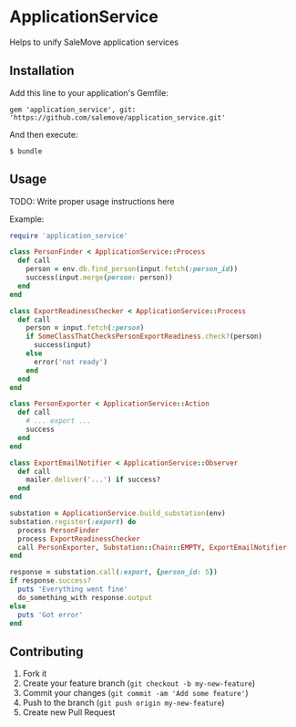 # ApplicationService

Helps to unify SaleMove application services

## Installation

Add this line to your application's Gemfile:

    gem 'application_service', git: 'https://github.com/salemove/application_service.git'

And then execute:

    $ bundle

## Usage

TODO: Write proper usage instructions here

Example:
```ruby
require 'application_service'

class PersonFinder < ApplicationService::Process
  def call
    person = env.db.find_person(input.fetch(:person_id))
    success(input.merge(person: person))
  end
end

class ExportReadinessChecker < ApplicationService::Process
  def call
    person = input.fetch(:person)
    if SomeClassThatChecksPersonExportReadiness.check?(person)
      success(input)
    else
      error('not ready')
    end
  end
end

class PersonExporter < ApplicationService::Action
  def call
    # ... export ...
    success
  end
end

class ExportEmailNotifier < ApplicationService::Observer
  def call
    mailer.deliver('...') if success?
  end
end

substation = ApplicationService.build_substation(env)
substation.register(:export) do
  process PersonFinder
  process ExportReadinessChecker
  call PersonExporter, Substation::Chain::EMPTY, ExportEmailNotifier
end

response = substation.call(:export, {person_id: 5})
if response.success?
  puts 'Everything went fine'
  do_something_with response.output
else
  puts 'Got error'
end

```

## Contributing

1. Fork it
2. Create your feature branch (`git checkout -b my-new-feature`)
3. Commit your changes (`git commit -am 'Add some feature'`)
4. Push to the branch (`git push origin my-new-feature`)
5. Create new Pull Request
